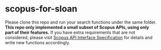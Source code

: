 # scopus-for-sloan

Please clone this repo and run your search functions under the same folder.
**This repo only implemented a small subset of Scopus APIs, using only part of their features.** If you have extra requirements that are not considered, please visit [Scopus API Interface Specification](https://dev.elsevier.com/api_docs.html) for details and write new functions accordingly.
